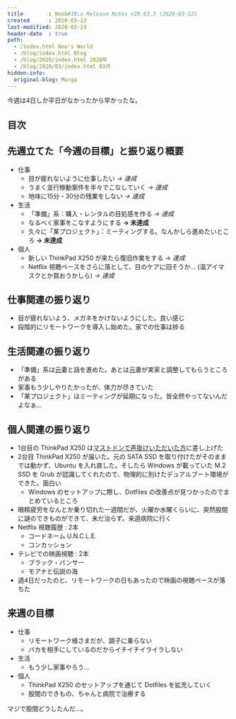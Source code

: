 ```yaml
---
title        : Neo&#39;s Release Notes v29.03.3 (2020-03-22)
created      : 2020-03-23
last-modified: 2020-03-23
header-date  : true
path:
  - /index.html Neo's World
  - /blog/index.html Blog
  - /blog/2020/index.html 2020年
  - /blog/2020/03/index.html 03月
hidden-info:
  original-blog: Murga
---
```


今週は4日しか平日がなかったから早かったな。

## 目次

## 先週立てた「今週の目標」と振り返り概要

- 仕事
  - 目が疲れないように仕事したい *→ 達成*
  - うまく並行稼動案件を半々でこなしていく *→ 達成*
  - 地味に15分・30分の残業をしない *→ 達成*
- 生活
  - 「準備」系：購入・レンタルの目処感を作る *→ 達成*
  - なるべく家事をこなすようにする **→ 未達成**
  - 久々に「某プロジェクト」：ミーティングする。なんかしら進めたいところ **→ 未達成**
- 個人
  - 新しい ThinkPad X250 が来たら復旧作業をする *→ 達成*
  - Netflix 視聴ペースをさらに落として、目のケアに回そうか… (温アイマスクとか買おうかしら) *→ 達成*

## 仕事関連の振り返り

- 目が疲れないよう、メガネをかけないようにした。良い感じ
- 段階的にリモートワークを導入し始めた。家での仕事は捗る

## 生活関連の振り返り

- 「準備」系は<ins datetime="2021-03-26T00:00Z">元</ins>妻と話を進めた。あとは<ins datetime="2021-03-26T00:00Z">元</ins>妻が実家と調整してもらうところがある
- 家事もう少しやりたかったが、体力が尽きていた
- 「某プロジェクト」はミーティングが延期になった。皆全然やってないんだよなぁ…

## 個人関連の振り返り

- 1台目の ThinkPad X250 は[マストドンで声掛けいただいた方](https://fedibird.com/@otakuman)に差し上げた
- 2台目 ThinkPad X250 が届いた。元の SATA SSD を取り付けたがそのままでは動かず、Ubuntu を入れ直した。そしたら Windows が載っていた M.2 SSD を Grub が認識してくれたので、物理的に別けたデュアルブート環境ができた。面白い
  - Windows のセットアップに際し、Dotfiles の改善点が見つかったのでまとめているところ
- 眼精疲労をなんとか乗り切れた一週間だが、火曜か水曜くらいに、突然股間に謎のできものができて、未だ治らず。来週病院に行く
- Netflix 視聴履歴 : 2本
  - コードネーム U.N.C.L.E.
  - コンカッション
- テレビでの映画視聴 : 2本
  - ブラック・パンサー
  - モアナと伝説の海
- 週4日だったのと、リモートワークの日もあったので映画の視聴ペースが落ちた

## 来週の目標

- 仕事
  - リモートワーク様さまだが、調子に乗らない
  - バカを相手にしているのだからイチイチイライラしない
- 生活
  - もう少し家事やろう…
- 個人
  - ThinkPad X250 のセットアップを通じて Dotfiles を拡充していく
  - 股間のできもの、ちゃんと病院で治療する

マジで股間どうしたんだ…。
